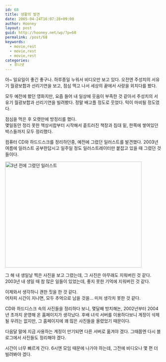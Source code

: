 ```yaml
---
id: 68
title: 생활의 발견
date: 2005-04-24T16:07:28+09:00
author: Hooney
layout: post
guid: http://hooney.net/wp/?p=68
permalink: /post/68
keywords:
  - movie,rest
  - movie,rest
  - movie,rest
categories:
  - 후니넷
---
```

아~ 일요일이 좋긴 좋구나. 하루종일 누워서 비디오만 보고 있다. 오전엔 주성치의 서유기 월광보합과 선리기연을 보고, 점심 먹고 나서 세상의 끝에서 사랑을 외치다를 봤다.

모두 예전에 봤던 영화지만, 요즘 들어 내 일상에 웃음이 부족한 것 같아서 주성치의 서유기 월광보합과 선리기연을 빌려봤다. 정말 배고플 정도로 웃었다. 턱이 마비될 정도였다. 

점심을 먹은 후 오랫만에 방정리를 했다.  
몇일동안 정리 못한 책상서랍부터 시작해서 흩트러진 책장과 침대 밑, 한쪽에 쌓여있던 박스들까지 모두 정리했다.

컴퓨터 CD와 하드드스크를 정리하던중, 예전에 그렸던 일러스트를 발견했다. 2003년 여름에 일러스트 공부한답시고 일주일 정도 일러스트레이터만 붙잡고 있을 때 그렸던 것들이다.

[<img src="/files/img/2005-04/_taesu0001.jpg" width="440" height="343" alt="3년 전에 그렸던 일러스트" />](/files/img/2005-04/taesu0001.jpg)

그 해 내 생일날 찍은 사진을 보고 그렸는데, 그 사진은 아무래도 지워버린 것 같다. 2003년 내 생일 때 참 많은 일들이 있었는데, 좋지 못한 기억에 지워버린 것 같다.

이제와서 생각하니 괜한 짓을 한 것 같다.  
어차피 시간이 지나면, 모두 추억으로 남을 것을&#8230; 미처 생각치 못한 것 같다.

CD와 하드디스크 속의 사진들을 정리하다 보니, 몇달째 방치해논, 2002년부터 2004년 초까지 운영해 온 홈페이지가 생각났다. 후배 녀석 서버를 이용하다보니 계정이 삭제될 우려는 없지만, 그 홈페이지에 꽤 많은 사진들을 올렸었기 때문이다.

다음달 말에 지금 사용하는 계정이 만기되면 다른 서버로 옮겨야 겠다. 그때쯤엔 다시 블로그에서 사진들도 정리해야 겠다.

시간이 너무 빠르게 간다. 6시엔 모임 때문에 나가야 하는데, 그전에 비디오나 몇 편 더 빌려봐야 겠다.